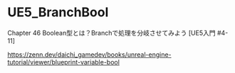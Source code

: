 # UE5_BranchBool
Chapter 46 Boolean型とは？Branchで処理を分岐させてみよう [UE5入門 #4-11]

https://zenn.dev/daichi_gamedev/books/unreal-engine-tutorial/viewer/blueprint-variable-bool
